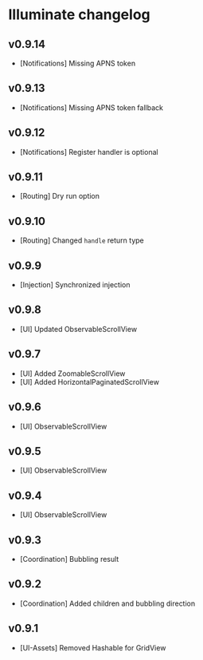# Illuminate changelog

## v0.9.14

- [Notifications] Missing APNS token

## v0.9.13

- [Notifications] Missing APNS token fallback

## v0.9.12

- [Notifications] Register handler is optional

## v0.9.11

- [Routing] Dry run option

## v0.9.10

- [Routing] Changed `handle` return type

## v0.9.9

- [Injection] Synchronized injection

## v0.9.8

- [UI] Updated ObservableScrollView

## v0.9.7

- [UI] Added ZoomableScrollView
- [UI] Added HorizontalPaginatedScrollView

## v0.9.6

- [UI] ObservableScrollView

## v0.9.5

- [UI] ObservableScrollView

## v0.9.4

- [UI] ObservableScrollView

## v0.9.3

- [Coordination] Bubbling result

## v0.9.2

- [Coordination] Added children and bubbling direction

## v0.9.1

- [UI-Assets] Removed Hashable for GridView